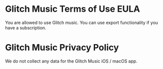 # Glitch Music Terms of Use EULA
You are allowed to use Glitch music. You can use export functionality if you have a subscription.

# Glitch Music Privacy Policy

We do not collect any data for the Glitch Music iOS / macOS app.
